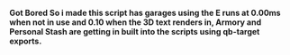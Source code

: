 **Got Bored So i made this script has garages using the E runs at 0.00ms when not in use and 0.10 when the 3D text renders in, Armory and Personal Stash are getting in built into the scripts using qb-target exports.**
